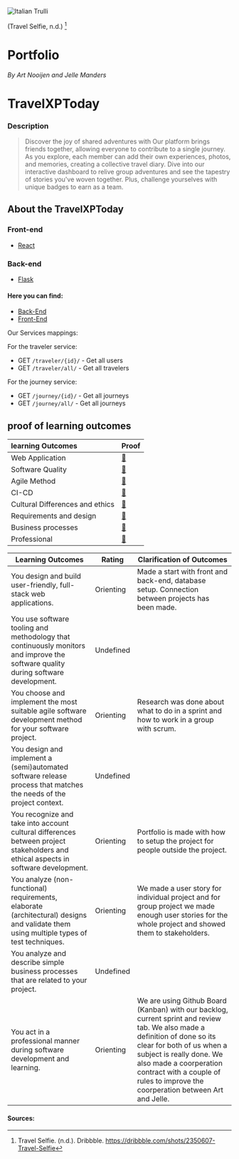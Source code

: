 
<img src="https://i.pinimg.com/originals/5d/3e/94/5d3e9462d91d43e0e76427d8b613e8c1.gif" alt="Italian Trulli">

(Travel Selfie, n.d.) [^1]

# Portfolio
*By Art Nooijen and Jelle Manders*
# TravelXPToday
### Description
 > Discover the joy of shared adventures with  Our platform brings friends together, allowing everyone to contribute to a single journey. As you explore, each member can add their own experiences, photos, and memories, creating a collective travel diary. Dive into our interactive dashboard to relive group adventures and see the tapestry of stories you've woven together. Plus, challenge yourselves with unique badges to earn as a team. 
## About the TravelXPToday
### Front-end
- <a href="http://reactjs.org/">React</a>
### Back-end
- <a href="https://flask.palletsprojects.com/en/2.3.x/">Flask</a>
#### Here you can find:
- [Back-End](https://github.com/TravelXPToday/Backend/blob/main/README.md)
- [Front-End](https://github.com/TravelXPToday/Frontend/blob/main/README.md)


Our Services mappings:

For the traveler service:
- GET <code>/traveler/{id}/</code> - Get all users
- GET <code>/traveler/all/</code> - Get all travelers

For the journey service:
- GET <code>/journey/{id}/</code> - Get all journeys
- GET <code>/journey/all/</code> - Get all journeys

## proof of learning outcomes
|learning Outcomes| Proof|
|:---|:---|
|Web Application| [🔗](https://github.com/TravelXPToday/Portfolio/blob/main/Learning%20Outcomes/1.%20Web%20application.md)| 
|Software Quality| [🔗](https://github.com/TravelXPToday/Portfolio/blob/main/Learning%20Outcomes/2.%20Software%20quality.md)|
|Agile Method | [🔗](https://github.com/TravelXPToday/Portfolio/blob/main/Learning%20Outcomes/3.%20Agile%20method.md)|
|CI-CD|[🔗](https://github.com/TravelXPToday/Portfolio/blob/main/Learning%20Outcomes/4.CI-CD.md)
|Cultural Differences and ethics|[🔗](https://github.com/TravelXPToday/Portfolio/blob/main/Learning%20Outcomes/5.%20Cultural%20Differences%20and%20ethics.md)
|Requirements and design|[🔗](https://github.com/TravelXPToday/Portfolio/blob/main/Learning%20Outcomes/6.%20Requirements%20and%20design.md)
|Business processes|[🔗](https://github.com/TravelXPToday/Portfolio/blob/main/Learning%20Outcomes/7.%20Business%20processes.md)
|Professional|[🔗](https://github.com/TravelXPToday/Portfolio/blob/main/Learning%20Outcomes/8.%20Professional.md)

|Learning Outcomes|Rating|Clarification of Outcomes|
|---|--|---|
|You design and build user-friendly, full-stack web applications.| Orienting | Made a start with front and back-end, database setup. Connection between projects has been made. |
|You use software tooling and methodology that continuously monitors and improve the software quality during software development.| Undefined |
|You choose and implement the most suitable agile software development method for your software project.| Orienting | Research was done about what to do in a sprint and how to work in a group with scrum.
|You design and implement a (semi)automated software release process that matches the needs of the project context.| Undefined
|You recognize and take into account cultural differences between project stakeholders and ethical aspects in software development.| Orienting | Portfolio is made with how to setup the project for people outside the project. |
|You analyze (non-functional) requirements, elaborate (architectural) designs and validate them using multiple types of test techniques.| Orienting | We made a user story for individual project and for group project we made enough user stories for the whole project and showed them to stakeholders.
|You analyze and describe simple business processes that are related to your project.| Undefined |
|You act in a professional manner during software development and learning.| Orienting | We are using Github Board (Kanban) with our backlog, current sprint and review tab. We also made a definition of done so its clear for both of us when a subject is really done. We also made a coorperation contract with a couple of rules to improve the coorperation between Art and Jelle.

#### Sources:
[^1]: Travel Selfie. (n.d.). Dribbble. https://dribbble.com/shots/2350607-Travel-Selfie
